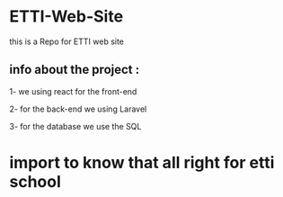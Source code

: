 # ETTI-Web-Site
this is a Repo for ETTI web site 
## info about the project :

1- we using  react for the front-end

2- for the back-end we using Laravel

3- for the database we use the SQL 

# import to know that all right for etti school 

